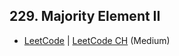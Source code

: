 ## 229. Majority Element II

-  [LeetCode](https://leetcode.com/problems/majority-element-ii/) | [LeetCode CH](https://leetcode.cn/problems/majority-element-ii/) (Medium)
